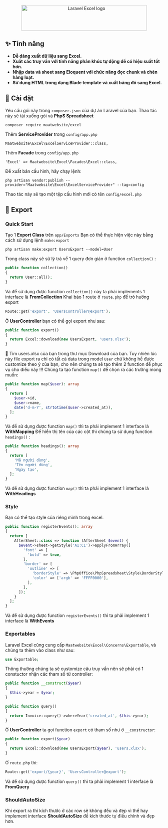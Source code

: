 <p align="center">
<img src="https://user-images.githubusercontent.com/7728097/67977317-26178100-fc18-11e9-943e-c5302ca32622.png" width="400" height="82" alt="Laravel Excel logo">
</p>

## ✨ Tính năng
- **Dễ dàng xuất dữ liệu sang Excel.**
- **Xuất các truy vấn với tính năng phân khúc tự động để có hiệu suất tốt hơn.**
- **Nhập data và sheet sang Eloquent với chức năng đọc chunk và chèn hàng loạt.**
- **Sử dụng HTML trong dạng Blade template và xuất bảng đó sang Excel.**

## 🔧 Cài đặt
Yêu cầu gói này trong `composer.json` của dự án Laravel của bạn. Thao tác này sẽ tải xuống gói và **PhpS Spreadsheet**

```
composer require maatwebsite/excel
```

Thêm **ServiceProvider** trong `config/app.php`

```
Maatwebsite\Excel\ExcelServiceProvider::class,
```

Thêm **Facade** trong `config/app.php`

```
'Excel' => Maatwebsite\Excel\Facades\Excel::class,
```

Để xuất bản cấu hình, hãy chạy lệnh:

```
php artisan vendor:publish --provider="Maatwebsite\Excel\ExcelServiceProvider" --tag=config
```

Thao tác này sẽ tạo một tệp cấu hình mới có tên `config/excel.php`

## 🚀 Export
### Quick Start
Tạo 1 **Export Class** trên `app/Exports`
Bạn có thể thực hiện việc này bằng cách sử dụng lệnh `make:export`

```
php artisan make:export UsersExport --model=User
```

Trong class này sẽ sử lý trả về 1 query đơn giản ở function `collection()` :

```php
public function collection()
{
  return User::all();
}
```

Và để sử dụng được function `collection()` này ta phải implements 1 interface là **FromCollection**
Khai báo 1 route ở `route.php` để trỏ hướng export

```php
Route::get('export', 'UsersController@export');
```

Ở **UserController** bạn có thể gọi export như sau:

```php
public function export() 
{
  return Excel::download(new UsersExport, 'users.xlsx');
}
```

📄 Tìm users.xlsx của bạn trong thư mục Download của bạn. 
Tuy nhiên lúc này file export ra chỉ có tất cả data trong model `User` chứ không hề được customize theo ý của bạn, cho nên chúng ta sẽ tạo thêm 2 function để phục vụ cho điều này !!!
Chúng ta tạo function `map()` để chọn ra các trường mong muốn:

```php
public function map($user): array
{
  return [
    $user->id,
    $user->name,
    date('d-m-Y', strtotime($user->created_at)),
  ];
}
```

Và để sử dụng được function `map()` thì ta phải implement 1 interface là **WithMapping**
Để hiển thị tên của các cột thì chúng ta sử dụng function `headings()` :

```php
public function headings(): array
{
  return [
    'Mã người dùng',
    'Tên người dùng',
    'Ngày tạo',
  ];
}
```

Và để sử dụng được function `map()` thì ta phải implement 1 interface là **WithHeadings**

### Style
Bạn có thể tạo style của riêng mình trong excel.

```php
public function registerEvents(): array
{
  return [
    AfterSheet::class => function (AfterSheet $event) {
      $event->sheet->getStyle('A1:C1')->applyFromArray([
        'font' => [
          'bold' => true,
        ],
        'border' => [
          'outline' => [
            'borderStyle' => \PhpOffice\PhpSpreadsheet\Style\BorderStyle::class,
            'color' => ['argb' => 'FFFF0000'],
          ],
        ],
      ]);
    }
  ];
}
```

Và để sử dụng được function `registerEvents()` thì ta phải implement 1 interface là **WithEvents**

### Exportables
Laravel Excel cũng cung cấp `Maatwebsite\Excel\Concerns\Exportable`, và chúng ta thêm vào class như sau:

```php
use Exportable;
```

Thông thường chúng ta sẽ customize câu truy vấn nên sẽ phải có 1 constuctor nhận các tham số từ controller:

```php
public function __construct($year)
{
  $this->year = $year;
}

public function query()
{
  return Invoice::query()->whereYear('created_at', $this->year);
}
```

Ở **UserController** ta gọi function `export` có tham số như ở `__constructor`:

```php
public function export($year) 
{
  return Excel::download(new UsersExport($year), 'users.xlsx');
}
```

Ở `route.php` thì:

```php
Route::get('export/{year}', 'UsersController@export');
```

Và để sử dụng được function `query()` thì ta phải implement 1 interface là **FromQuery**

### ShouldAutoSize
Khi export ra thì kích thước ở các row sẽ không đều và đẹp vì thế hay implement interface **ShouldAutoSize** để kích thước tự điều chỉnh và đẹp hơn.